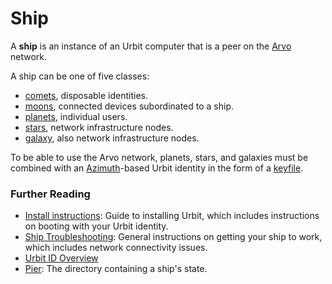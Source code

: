 # Ship

A **ship** is an instance of an Urbit computer that is a peer on the [Arvo](urbit-docs/glossary/arvo) network.

A ship can be one of five classes:

- [comets](urbit-docs/glossary/comet), disposable identities.
- [moons](urbit-docs/glossary/moon), connected devices subordinated to a ship.
- [planets](urbit-docs/glossary/planet), individual users.
- [stars](urbit-docs/glossary/star), network infrastructure nodes.
- [galaxy](urbit-docs/glossary/galaxy), also network infrastructure nodes.

To be able to use the Arvo network, planets, stars, and galaxies must be combined with an [Azimuth](urbit-docs/glossary/azimuth)-based Urbit identity in the form of a [keyfile](urbit-docs/glossary/keyfile).

### Further Reading

- [Install instructions](urbit-docs/manual/getting-started): Guide to installing Urbit, which includes instructions on booting with your Urbit identity.
- [Ship Troubleshooting](https://urbit.org/using/os/ship-troubleshooting): General instructions on getting your ship to work, which includes network connectivity issues.
- [Urbit ID Overview](https://urbit.org/overview/urbit-id)
- [Pier](urbit-docs/glossary/pier): The directory containing a ship's state.
